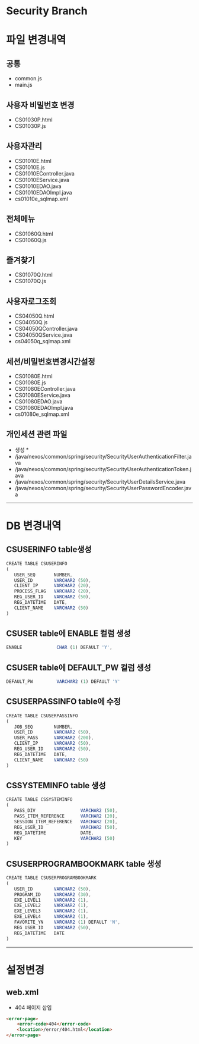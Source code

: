# Security Branch


# 파일 변경내역

## 공통
* common.js
* main.js

## 사용자 비밀번호 변경
* CS01030P.html
* CS01030P.js

## 사용자관리
* CS01010E.html
* CS01010E.js
* CS01010EController.java
* CS01010EService.java
* CS01010EDAO.java
* CS01010EDAOImpl.java
* cs01010e_sqlmap.xml

## 전체메뉴
* CS01060Q.html
* CS01060Q.js

## 즐겨찾기
* CS01070Q.html
* CS01070Q.js

## 사용자로그조회
* CS04050Q.html
* CS04050Q.js
* CS04050QController.java
* CS04050QService.java
* cs04050q_sqlmap.xml

## 세션/비밀번호변경시간설정
* CS01080E.html
* CS01080E.js
* CS01080EController.java
* CS01080EService.java
* CS01080EDAO.java  
* CS01080EDAOImpl.java
* cs01080e_sqlmap.xml

## 개인세션 관련 파일
* 생성 *
* /java/nexos/common/spring/security/SecurityUserAuthenticationFilter.java
* /java/nexos/common/spring/security/SecurityUserAuthenticationToken.java
* /java/nexos/common/spring/security/SecurityUserDetailsService.java
* /java/nexos/common/spring/security/SecurityUserPasswordEncoder.java



---
# DB 변경내역
## CSUSERINFO table생성
```javascript
CREATE TABLE CSUSERINFO
(
   USER_SEQ       NUMBER,
   USER_ID        VARCHAR2 (50),
   CLIENT_IP      VARCHAR2 (20),
   PROCESS_FLAG   VARCHAR2 (20),
   REG_USER_ID    VARCHAR2 (50),
   REG_DATETIME   DATE,
   CLIENT_NAME    VARCHAR2 (50)
)
```

## CSUSER table에 ENABLE 컬럼 생성
```javascript
ENABLE             CHAR (1) DEFAULT 'Y',
```
## CSUSER table에 DEFAULT_PW 컬럼 생성
```javascript
DEFAULT_PW         VARCHAR2 (1) DEFAULT 'Y'
```

## CSUSERPASSINFO table에 수정
```javascript
CREATE TABLE CSUSERPASSINFO
(
   JOB_SEQ        NUMBER,
   USER_ID        VARCHAR2 (50),
   USER_PASS      VARCHAR2 (200),
   CLIENT_IP      VARCHAR2 (50),
   REG_USER_ID    VARCHAR2 (50),
   REG_DATETIME   DATE,
   CLIENT_NAME    VARCHAR2 (50)
)
```

## CSSYSTEMINFO table 생성
```javascript
CREATE TABLE CSSYSTEMINFO
(
   PASS_DIV                 VARCHAR2 (50),
   PASS_ITEM_REFERENCE      VARCHAR2 (20),
   SESSION_ITEM_REFERENCE   VARCHAR2 (20),
   REG_USER_ID              VARCHAR2 (50),
   REG_DATETIME             DATE,
   KEY                      VARCHAR2 (50)
)
```

## CSUSERPROGRAMBOOKMARK table 생성
```javascript
CREATE TABLE CSUSERPROGRAMBOOKMARK
(
   USER_ID        VARCHAR2 (50),
   PROGRAM_ID     VARCHAR2 (30),
   EXE_LEVEL1     VARCHAR2 (1),
   EXE_LEVEL2     VARCHAR2 (1),
   EXE_LEVEL3     VARCHAR2 (1),
   EXE_LEVEL4     VARCHAR2 (1),
   FAVORITE_YN    VARCHAR2 (1) DEFAULT 'N',
   REG_USER_ID    VARCHAR2 (50),
   REG_DATETIME   DATE
)
```

---
# 설정변경
## web.xml
* 404 페이지 삽입
```html
<error-page>
	<error-code>404</error-code>
	<location>/error/404.html</location>
</error-page>
```





